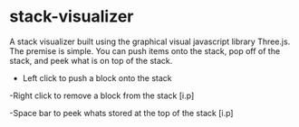 # stack-visualizer
A stack visualizer built using the graphical visual javascript library Three.js. The premise is simple. You can push items onto the stack, pop off of the stack, and peek what is on top of the stack.

- Left click to push a block onto the stack

-Right click to remove a block from the stack [i.p]

-Space bar to peek whats stored at the top of the stack [i.p]
